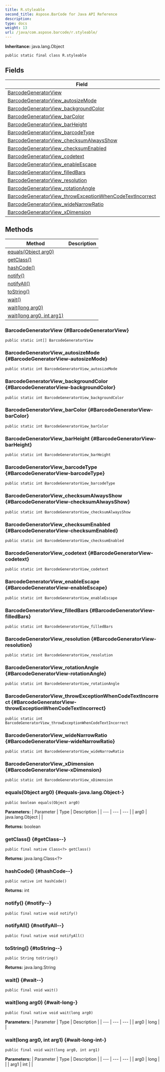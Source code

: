 ```yaml
---
title: R.styleable
second_title: Aspose.BarCode for Java API Reference
description: 
type: docs
weight: 13
url: /java/com.aspose.barcode/r.styleable/
---
```

**Inheritance:**
java.lang.Object
```
public static final class R.styleable
```
## Fields

| Field | Description |
| --- | --- |
| [BarcodeGeneratorView](#BarcodeGeneratorView) |  |
| [BarcodeGeneratorView_autosizeMode](#BarcodeGeneratorView-autosizeMode) |  |
| [BarcodeGeneratorView_backgroundColor](#BarcodeGeneratorView-backgroundColor) |  |
| [BarcodeGeneratorView_barColor](#BarcodeGeneratorView-barColor) |  |
| [BarcodeGeneratorView_barHeight](#BarcodeGeneratorView-barHeight) |  |
| [BarcodeGeneratorView_barcodeType](#BarcodeGeneratorView-barcodeType) |  |
| [BarcodeGeneratorView_checksumAlwaysShow](#BarcodeGeneratorView-checksumAlwaysShow) |  |
| [BarcodeGeneratorView_checksumEnabled](#BarcodeGeneratorView-checksumEnabled) |  |
| [BarcodeGeneratorView_codetext](#BarcodeGeneratorView-codetext) |  |
| [BarcodeGeneratorView_enableEscape](#BarcodeGeneratorView-enableEscape) |  |
| [BarcodeGeneratorView_filledBars](#BarcodeGeneratorView-filledBars) |  |
| [BarcodeGeneratorView_resolution](#BarcodeGeneratorView-resolution) |  |
| [BarcodeGeneratorView_rotationAngle](#BarcodeGeneratorView-rotationAngle) |  |
| [BarcodeGeneratorView_throwExceptionWhenCodeTextIncorrect](#BarcodeGeneratorView-throwExceptionWhenCodeTextIncorrect) |  |
| [BarcodeGeneratorView_wideNarrowRatio](#BarcodeGeneratorView-wideNarrowRatio) |  |
| [BarcodeGeneratorView_xDimension](#BarcodeGeneratorView-xDimension) |  |
## Methods

| Method | Description |
| --- | --- |
| [equals(Object arg0)](#equals-java.lang.Object-) |  |
| [getClass()](#getClass--) |  |
| [hashCode()](#hashCode--) |  |
| [notify()](#notify--) |  |
| [notifyAll()](#notifyAll--) |  |
| [toString()](#toString--) |  |
| [wait()](#wait--) |  |
| [wait(long arg0)](#wait-long-) |  |
| [wait(long arg0, int arg1)](#wait-long-int-) |  |
### BarcodeGeneratorView {#BarcodeGeneratorView}
```
public static int[] BarcodeGeneratorView
```


### BarcodeGeneratorView_autosizeMode {#BarcodeGeneratorView-autosizeMode}
```
public static int BarcodeGeneratorView_autosizeMode
```


### BarcodeGeneratorView_backgroundColor {#BarcodeGeneratorView-backgroundColor}
```
public static int BarcodeGeneratorView_backgroundColor
```


### BarcodeGeneratorView_barColor {#BarcodeGeneratorView-barColor}
```
public static int BarcodeGeneratorView_barColor
```


### BarcodeGeneratorView_barHeight {#BarcodeGeneratorView-barHeight}
```
public static int BarcodeGeneratorView_barHeight
```


### BarcodeGeneratorView_barcodeType {#BarcodeGeneratorView-barcodeType}
```
public static int BarcodeGeneratorView_barcodeType
```


### BarcodeGeneratorView_checksumAlwaysShow {#BarcodeGeneratorView-checksumAlwaysShow}
```
public static int BarcodeGeneratorView_checksumAlwaysShow
```


### BarcodeGeneratorView_checksumEnabled {#BarcodeGeneratorView-checksumEnabled}
```
public static int BarcodeGeneratorView_checksumEnabled
```


### BarcodeGeneratorView_codetext {#BarcodeGeneratorView-codetext}
```
public static int BarcodeGeneratorView_codetext
```


### BarcodeGeneratorView_enableEscape {#BarcodeGeneratorView-enableEscape}
```
public static int BarcodeGeneratorView_enableEscape
```


### BarcodeGeneratorView_filledBars {#BarcodeGeneratorView-filledBars}
```
public static int BarcodeGeneratorView_filledBars
```


### BarcodeGeneratorView_resolution {#BarcodeGeneratorView-resolution}
```
public static int BarcodeGeneratorView_resolution
```


### BarcodeGeneratorView_rotationAngle {#BarcodeGeneratorView-rotationAngle}
```
public static int BarcodeGeneratorView_rotationAngle
```


### BarcodeGeneratorView_throwExceptionWhenCodeTextIncorrect {#BarcodeGeneratorView-throwExceptionWhenCodeTextIncorrect}
```
public static int BarcodeGeneratorView_throwExceptionWhenCodeTextIncorrect
```


### BarcodeGeneratorView_wideNarrowRatio {#BarcodeGeneratorView-wideNarrowRatio}
```
public static int BarcodeGeneratorView_wideNarrowRatio
```


### BarcodeGeneratorView_xDimension {#BarcodeGeneratorView-xDimension}
```
public static int BarcodeGeneratorView_xDimension
```


### equals(Object arg0) {#equals-java.lang.Object-}
```
public boolean equals(Object arg0)
```




**Parameters:**
| Parameter | Type | Description |
| --- | --- | --- |
| arg0 | java.lang.Object |  |

**Returns:**
boolean
### getClass() {#getClass--}
```
public final native Class<?> getClass()
```




**Returns:**
java.lang.Class<?>
### hashCode() {#hashCode--}
```
public native int hashCode()
```




**Returns:**
int
### notify() {#notify--}
```
public final native void notify()
```




### notifyAll() {#notifyAll--}
```
public final native void notifyAll()
```




### toString() {#toString--}
```
public String toString()
```




**Returns:**
java.lang.String
### wait() {#wait--}
```
public final void wait()
```




### wait(long arg0) {#wait-long-}
```
public final native void wait(long arg0)
```




**Parameters:**
| Parameter | Type | Description |
| --- | --- | --- |
| arg0 | long |  |

### wait(long arg0, int arg1) {#wait-long-int-}
```
public final void wait(long arg0, int arg1)
```




**Parameters:**
| Parameter | Type | Description |
| --- | --- | --- |
| arg0 | long |  |
| arg1 | int |  |

